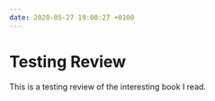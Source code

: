 ```yaml
---
date: 2020-05-27 19:00:27 +0100
---
```


# Testing Review

This is a testing review of the interesting book I read.